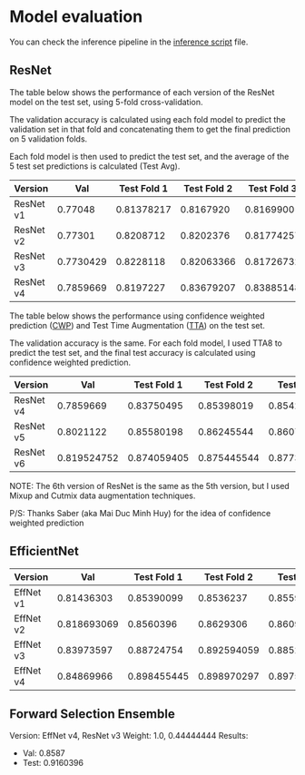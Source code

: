 # Model evaluation

You can check the inference pipeline in the [inference script](inference-script.ipynb) file.

## ResNet

The table below shows the performance of each version of the ResNet model on the test set, using 5-fold cross-validation.

The validation accuracy is calculated using each fold model to predict the validation set in that fold and concatenating them to get the final prediction on 5 validation folds.

Each fold model is then used to predict the test set, and the average of the 5 test set predictions is calculated (Test Avg).

| Version     | Val          | Test Fold 1 | Test Fold 2 | Test Fold 3 | Test Fold 4 | Test Fold 5 | Test Avg   |
|-------------|--------------|-------------|-------------|-------------|-------------|-------------|------------|
| ResNet v1   | 0.77048      | 0.81378217  | 0.8167920   | 0.8169900   | 0.8194851   | 0.81940594  | 0.81940    |
| ResNet v2   | 0.77301      | 0.8208712   | 0.8202376   | 0.81774257  | 0.82269306  | 0.82356435  | 0.82356435 |
| ResNet v3   | 0.7730429    | 0.8228118   | 0.82063366  | 0.81726732  | 0.81861386  | 0.81996039  | 0.81996039 |
| ResNet v4   | 0.7859669    | 0.8197227   | 0.83679207  | 0.83885148  | 0.83532673  | 0.83992079  | 0.83992079 |

The table below shows the performance using confidence weighted prediction ([CWP](CWP.ipynb)) and Test Time Augmentation ([TTA](TTA.ipynb)) on the test set.

The validation accuracy is the same. For each fold model, I used TTA8 to predict the test set, and the final test accuracy is calculated using confidence weighted prediction.

| Version     | Val          | Test Fold 1 | Test Fold 2 | Test Fold 3 | Test Fold 4 | Test Fold 5 | Test CFW   |
|-------------|--------------|-------------|-------------|-------------|-------------|-------------|------------|
| ResNet v4   | 0.7859669    | 0.83750495  | 0.85398019  | 0.85421782  | 0.85069306  | 0.855168316 | 0.88059405 |
| ResNet v5   | 0.8021122    | 0.85580198  | 0.86245544  | 0.86071287  | 0.86304950  | 0.86384158  | 0.88249505 |
| ResNet v6   | 0.819524752    | 0.874059405 | 0.875445544  | 0.8773465346  | 0.8753267326  | 0.86384158  | 0.88249505 |

NOTE: The 6th version of ResNet is the same as the 5th version, but I used Mixup and Cutmix data augmentation techniques.

P/S: Thanks Saber (aka Mai Duc Minh Huy) for the idea of confidence weighted prediction

## EfficientNet

| Version     | Val          | Test Fold 1 | Test Fold 2 | Test Fold 3 | Test Fold 4 | Test Fold 5 | Test CFW   |
|-------------|--------------|-------------|-------------|-------------|-------------|-------------|------------|
| EffNet v1   | 0.81436303   | 0.85390099  | 0.8536237   | 0.855960396 | 0.85334653  | 0.876554455  | 0.88823762 |
| EffNet v2   | 0.818693069   | 0.8560396  | 0.8629306   | 0.860910891 | 0.85405940  | 0.854019801  | 0.88451485 |
| EffNet v3  | 0.83973597   | 0.88724754  | 0.892594059   | 0.8852673267 | 0.88895049  | 0.8902970297  | 0.91160396 |
| EffNet v4   | 0.84869966   | 0.898455445  | 0.898970297   | 0.89750495 | 0.89556435  | 0.8982970297  | 0.91382178 |

## Forward Selection Ensemble

Version: EffNet v4, ResNet v3
Weight: 1.0, 0.44444444
Results:

- Val: 0.8587
- Test: 0.9160396
